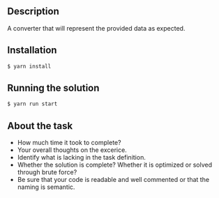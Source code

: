 ## Description

A converter that will represent the provided data as expected.

## Installation

```bash
$ yarn install
```

## Running the solution

```bash
$ yarn run start
```

## About the task

- How much time it took to complete?
- Your overall thoughts on the excerice.
- Identify what is lacking in the task definition.
- Whether the solution is complete? Whether it is optimized or solved through brute force?
- Be sure that your code is readable and well commented or that the naming is semantic.
